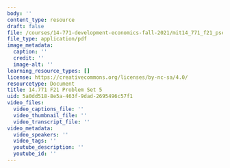 ```yaml
---
body: ''
content_type: resource
draft: false
file: /courses/14-771-development-economics-fall-2021/mit14_771_f21_pset5.pdf
file_type: application/pdf
image_metadata:
  caption: ''
  credit: ''
  image-alt: ''
learning_resource_types: []
license: https://creativecommons.org/licenses/by-nc-sa/4.0/
resourcetype: Document
title: 14.771 F21 Problem Set 5
uid: 5a0dd518-8e5a-463f-9dad-2695496c57f1
video_files:
  video_captions_file: ''
  video_thumbnail_file: ''
  video_transcript_file: ''
video_metadata:
  video_speakers: ''
  video_tags: ''
  youtube_description: ''
  youtube_id: ''
---
```

